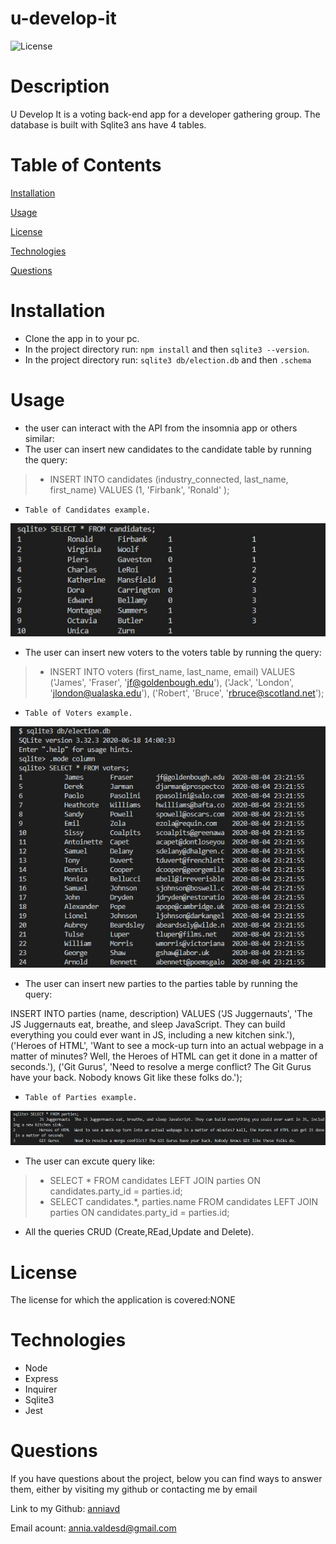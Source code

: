 # u-develop-it

![License](https://img.shields.io/badge/License-NONE-grenn.svg)
  
# Description

U Develop It is a voting back-end app for a developer gathering group.
The database is built with Sqlite3 ans have 4 tables.




# Table of Contents

[Installation](#Installation)

[Usage](#Usage)

[License](#License)

[Technologies](#Technologies)

[Questions](#Questions)

# Installation
 - Clone the app in to your pc.
- In the project directory run: `npm install` and then `sqlite3 --version`.
- In the project directory run: `sqlite3 db/election.db` and then `.schema`



# Usage
- the user can interact with the API from the insomnia app or others similar:
- The user can insert new candidates to the candidate table by running the query:
> - INSERT INTO candidates (industry_connected, last_name, first_name)
VALUES (1, 'Firbank', 'Ronald' );

- `Table of Candidates example.`

 ![candidates](/images/table-candidates.jpg)

  - The user can insert new voters to the voters table by running the query:

> - INSERT INTO voters (first_name, last_name, email)
VALUES
  ('James', 'Fraser', 'jf@goldenbough.edu'),
  ('Jack', 'London', 'jlondon@ualaska.edu'),
  ('Robert', 'Bruce', 'rbruce@scotland.net');

- `Table of Voters example.`

 ![voter](/images/table-voters.jpg)

   - The user can insert new parties to the parties table by running the query:

 INSERT INTO parties (name, description)
VALUES
  ('JS Juggernauts', 'The JS Juggernauts eat, breathe, and sleep JavaScript. They can build everything you could ever want in JS, including a new kitchen sink.'),
  ('Heroes of HTML', 'Want to see a mock-up turn into an actual webpage in a matter of minutes? Well, the Heroes of HTML can get it done in a matter of seconds.'),
  ('Git Gurus', 'Need to resolve a merge conflict? The Git Gurus have your back. Nobody knows Git like these folks do.');

- `Table of Parties example.`

 ![parties](/images/table-parties.jpg)


- The user can excute query like:
> -  SELECT * FROM candidates LEFT JOIN parties ON candidates.party_id = parties.id;
> - SELECT candidates.*, parties.name FROM candidates LEFT JOIN parties ON candidates.party_id = parties.id;
- All the queries CRUD (Create,REad,Update and Delete).




# License
The license for which the application is covered:NONE 


# Technologies 
- Node
- Express
- Inquirer
- Sqlite3
- Jest



# Questions

  If you have questions about the project, below you can find ways to answer them, either by visiting my github or contacting me by email
  
  Link to my Github: [anniavd](https://github.com/anniavd)

  
  Email acount: [annia.valdesd@gmail.com](mailto:annia.valdesd@gmail.com)
